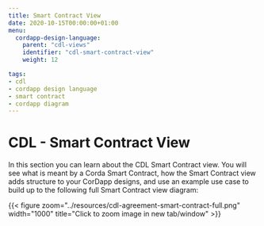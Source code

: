 ```yaml
---
title: Smart Contract View
date: 2020-10-15T00:00:00+01:00
menu:
  cordapp-design-language:
    parent: "cdl-views"
    identifier: "cdl-smart-contract-view"
    weight: 12

tags:
- cdl
- cordapp design language
- smart contract
- cordapp diagram
---
```


# CDL - Smart Contract View

In this section you can learn about the CDL Smart Contract view. You will see what is meant by a Corda Smart Contract, how the Smart Contract view adds structure to your CorDapp designs, and use an example use case to build up to the following full Smart Contract view diagram:

{{< figure zoom="../resources/cdl-agreement-smart-contract-full.png" width="1000" title="Click to zoom image in new tab/window" >}}
